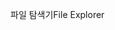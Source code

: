 <span data-ttu-id="287a3-101">파일 탐색기</span><span class="sxs-lookup"><span data-stu-id="287a3-101">File Explorer</span></span>